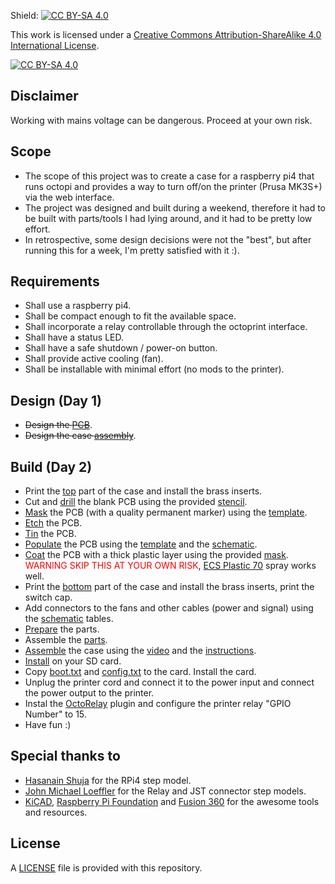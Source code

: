 Shield: [![CC BY-SA 4.0][cc-by-sa-shield]][cc-by-sa]

This work is licensed under a
[Creative Commons Attribution-ShareAlike 4.0 International License][cc-by-sa].

[![CC BY-SA 4.0][cc-by-sa-image]][cc-by-sa]

[cc-by-sa]: http://creativecommons.org/licenses/by-sa/4.0/
[cc-by-sa-image]: https://licensebuttons.net/l/by-sa/4.0/88x31.png
[cc-by-sa-shield]: https://img.shields.io/badge/License-CC%20BY--SA%204.0-lightgrey.svg

## Disclaimer ##
Working with mains voltage can be dangerous. Proceed at your own risk.

## Scope ##
* The scope of this project was to create a case for a raspberry pi4 that runs octopi and provides a way to turn off/on the printer (Prusa MK3S+) via the web interface. 
* The project was designed and built during a weekend, therefore it had to be built with parts/tools I had lying around, and it had to be pretty low effort.
* In retrospective, some design decisions were not the "best", but after running this for a week, I'm pretty satisfied with it :).

## Requirements ##
* Shall use a raspberry pi4.
* Shall be compact enough to fit the available space.
* Shall incorporate a relay controllable through the octoprint interface.
* Shall have a status LED.
* Shall have a safe shutdown / power-on button.
* Shall provide active cooling (fan).
* Shall be installable with minimal effort (no mods to the printer).

## Design (Day 1) ##
* ~~Design the [PCB](./pcb/octopi_rpi4_case.pro)~~.
* ~~Design the case [assembly](./assembly/assembly.pdf)~~.

## Build (Day 2) ##
* Print the [top](./pics/11-top.jpg) part of the case and install the brass inserts.
* Cut and [drill](./pics/1-drill.jpg) the blank PCB using the provided [stencil](./pcb/printable/hole_guide.stl).
* [Mask](./pics/2-mask.jpg) the PCB (with a quality permanent marker) using the [template](./pcb/octopi_rpi4_case_bot_mirrored.pdf).
* [Etch](./pics/3-etch.jpg) the PCB.
* [Tin](./pics/4-tin.jpg) the PCB.
* [Populate](./pics/5-assemble.jpg) the PCB using the [template](./pcb/octopi_rpi4_case_silk.pdf) and the [schematic](./pcb/octopi_rpi4_case.pdf).
* [Coat](./pics/6-coat.jpg) the PCB with a thick plastic layer using the provided [mask](./pcb/printable/coating_mask.stl). <span style="color:red">WARNING SKIP THIS AT YOUR OWN RISK</span>, [ECS Plastic 70](https://www.ecsag.com/product/plastic-2/?lang=en) spray works well.
* Print the [bottom](./pics/10-botom-cap.jpg) part of the case and install the brass inserts, print the switch cap.
* Add connectors to the fans and other cables (power and signal) using the [schematic](./pcb/octopi_rpi4_case.pdf) tables.
* [Prepare](./pics/7-parts.jpg) the parts.
* Assemble the [parts](./pics/8-pre.jpg).
* [Assemble](./pics/9-final.jpg) the case using the [video](./assembly/assembly.mp4) and the [instructions](./assembly/assembly.pdf).
* [Install](https://octoprint.org/download/) on your SD card.
* Copy [boot.txt](./software/boot.txt) and [config.txt](./software/config.txt) to the card. Install the card.
* Unplug the printer cord and connect it to the power input and connect the power output to the printer.
* Instal the [OctoRelay](https://plugins.octoprint.org/plugins/octorelay) plugin and configure the printer relay "GPIO Number" to 15.
* Have fun :)

## Special thanks to ##
* [Hasanain Shuja](https://grabcad.com/hasanain.shuja-1) for the RPi4 step model.
* [John Michael Loeffler](https://grabcad.com/john-772) for the Relay and JST connector step models.
* [KiCAD](https://www.kicad.org/), [Raspberry Pi Foundation](https://www.raspberrypi.org/) and [Fusion 360](https://www.autodesk.com/products/fusion-360/overview) for the awesome tools and resources.

## License ##
A [LICENSE](./LICENSE) file is provided with this repository.
